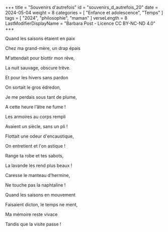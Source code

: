 +++
title = "Souvenirs d'autrefois"
id = "souvenirs_d_autrefois_20"
date = 2024-05-04
weight = 8
categories = [ "Enfance et adolescence", "Temps" ]
tags = [ "2024", "philosophie", "maman" ]
verseLength = 8
LastModifierDisplayName = "Barbara Post - Licence CC BY-NC-ND 4.0"
+++

Quand les saisons étaient en paix

Chez ma grand-mère, un drap épais

M'attendait pour blottir mon rêve,

La nuit sauvage, obscure trêve.

Et pour les hivers sans pardon

On sortait le gros édredon,

Je me perdais sous tant de plume,

A cette heure l'âtre ne fume !

Les armoires au corps rempli

Avaient un siècle, sans un pli !

Flottait une odeur d'encaustique,

On entretient et l'on astique !

Range ta robe et tes sabots,

La lavande les rend plus beaux !

Caresse le manteau d'hermine,

Ne touche pas la naphtaline !

Quand les saisons en mouvement

Faisaient dicton, le temps ne ment,

Ma mémoire reste vivace

Tandis que la visite passe !
